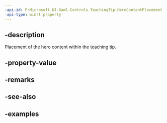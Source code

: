 ```yaml
---
-api-id: P:Microsoft.UI.Xaml.Controls.TeachingTip.HeroContentPlacement
-api-type: winrt property
---
```


## -description

Placement of the hero content within the teaching tip.

## -property-value

## -remarks

## -see-also

## -examples

